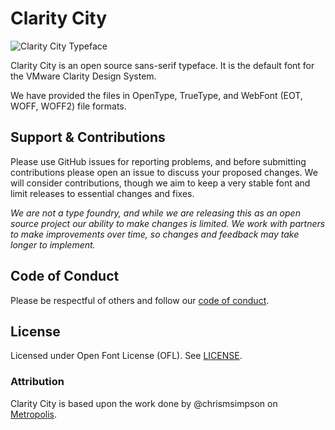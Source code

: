 # Clarity City

![Clarity City Typeface](./clarity-city.png)

Clarity City is an open source sans-serif typeface. It is the default font for the VMware Clarity Design System.

We have provided the files in OpenType, TrueType, and WebFont (EOT, WOFF, WOFF2) file formats.

## Support & Contributions

Please use GitHub issues for reporting problems, and before submitting contributions please open an issue to discuss your proposed changes. We will consider contributions, though we aim to keep a very stable font and limit releases to essential changes and fixes.

_We are not a type foundry, and while we are releasing this as an open source project our ability to make changes is limited. We work with partners to make improvements over time, so changes and feedback may take longer to implement._

## Code of Conduct

Please be respectful of others and follow our [code of conduct](./CODE-OF-CONDUCT.md).

## License

Licensed under Open Font License (OFL). See [LICENSE](./LICENSE).

### Attribution

Clarity City is based upon the work done by @chrismsimpson on [Metropolis](https://github.com/chrismsimpson/Metropolis).